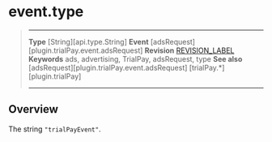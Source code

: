 # event.type

> --------------------- ------------------------------------------------------------------------------------------
> __Type__              [String][api.type.String]
> __Event__             [adsRequest][plugin.trialPay.event.adsRequest]
> __Revision__          [REVISION_LABEL](REVISION_URL)
> __Keywords__          ads, advertising, TrialPay, adsRequest, type
> __See also__			[adsRequest][plugin.trialPay.event.adsRequest]
>						[trialPay.*][plugin.trialPay]
> --------------------- ------------------------------------------------------------------------------------------

## Overview

The string `"trialPayEvent"`.

